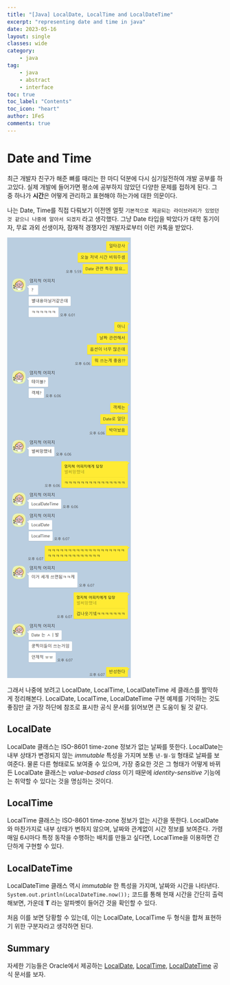 ```yaml
---
title: "[Java] LocalDate, LocalTime and LocalDateTime"
excerpt: "representing date and time in java"
date: 2023-05-16
layout: single
classes: wide
category:
    - java
tag:
    - java
    - abstract
    - interface
toc: true
toc_label: "Contents"
toc_icon: "heart"
author: 1FeS
comments: true
---
```


# Date and Time

최근 개발자 친구가 해준 뼈를 때리는 한 마디 덕분에 다시 심기일전하여 개발 공부를 하고있다. 실제 개발에 들어가면 평소에 공부하지 않았던 다양한 문제를 접하게 된다. 그 중 하나가 **시간**은 어떻게 관리하고 표현해야 하는가에 대한 의문이다. 

나는 Date, Time를 직접 다뤄보기 이전엔 얼핏 `기본적으로 제공되는 라이브러리가 있었던 것 같으니 나중에 알아서 되겠지` 라고 생각했다. 그냥 Date 타입을 박았다가 대학 동기이자, 무료 과외 선생이자, 잠재적 경쟁자인 개발자로부터 이런 카톡을 받았다.

<img src="/_img/2023-05-16/kakao-talk-with-him.png">

그래서 나중에 보려고 LocalDate, LocalTime, LocalDateTime 세 클래스를 짤막하게 정리해본다. LocalDate, LocalTime, LocalDateTime 구현 예제를 기억하는 것도 좋짐만 글 가장 하단에 참조로 표시한 공식 문서를 읽어보면 큰 도움이 될 것 같다.

## LocalDate

LocalDate 클래스는 ISO-8601 time-zone 정보가 없는 날짜를 뜻한다. LocalDate는 내부 상태가 변경되지 않는 *immutable* 특성을 가지며 보통 `년-월-일` 형태로 날짜를 보여준다. 물론 다른 형태로도 보여줄 수 있으며, 가장 중요한 것은 그 형태가 어떻게 바뀌든 LocalDate 클래스는 *value-based class* 이기 때문에 *identity-sensitive* 기능에는 취약할 수 있다는 것을 명심하는 것이다.

## LocalTime

LocalTime 클래스는 ISO-8601 time-zone 정보가 없는 시간을 뜻한다. LocalDate와 마찬가지로 내부 상태가 변하지 않으며, 날짜와 관계없이 시간 정보를 보여준다. 가령 매일 6시마다 특정 동작을 수행하는 배치를 만들고 싶다면, LocalTime을 이용하면 간단하게 구현할 수 있다.

## LocalDateTime

LocalDateTime 클래스 역시 *immutable* 한 특성을 가지며, 날짜와 시간을 나타낸다. `System.out.println(LocalDateTime.now());` 코드를 통해 현재 시간을 간단히 출력해보면, 가운데 **T** 라는 알파벳이 들어간 것을 확인할 수 있다.

처음 이를 보면 당황할 수 있는데, 이는 LocalDate, LocalTime 두 형식을 합쳐 표현하기 위한 구분자라고 생각하면 된다.

## Summary

자세한 기능들은 Oracle에서 제공하는 [LocalDate](https://docs.oracle.com/javase/8/docs/api/java/time/LocalDate.html), [LocalTime](https://docs.oracle.com/javase/8/docs/api/java/time/LocalTime.html), [LocalDateTime](https://docs.oracle.com/javase/8/docs/api/java/time/LocalDateTime.html) 공식 문서를 보자.